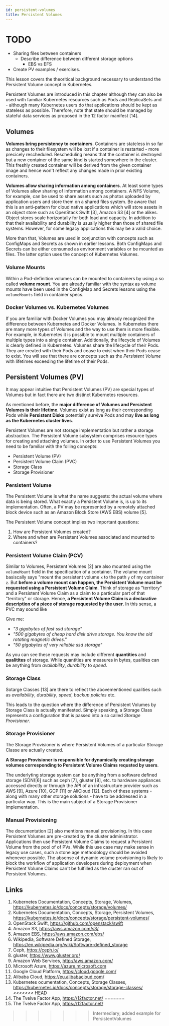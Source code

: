 ```yaml
---
id: persistent-volumes
title: Persistent Volumes
---
```


# TODO
* Sharing files between containers
    * Describe difference between different storage options
        * EBS vs EFS
* Create PV examples / exercises.

This lesson covers the theoritical background necessary to understand the Persistent Volume concept in Kubernetes.

Persistent Volumes are introduced in this chapter although they can also be used with familiar Kubernetes resources such as Pods and ReplicaSets and - although many Kubernetes users do that  applications should be kept as stateless as possible. Therefore, note that state should be managed by stateful data services as proposed in the 12 factor manifest [14].

## Volumes
**Volumes bring persistency to containers**. Containers are stateless in so far as changes to their filesystem will be lost if a container is restarted - more precicely rescheduled. Rescheduling means that the container is destroyed but a new container of the same kind is started somewhere in the cluster. This freshly created container will be derived from the given container image and hence won't reflect any changes made in prior existing containers.

**Volumes allow sharing information among containers**. At least some types of Volumes allow sharing of information among containers. A NFS Volume, for example, can be used to share assets such as photos uploaded by application users and store them on a shared files system. Be aware that this is an anti-pattern for cloud native applications which will store assets in an object store such as OpenStack Swift [3], Amazon S3 [4] or the alikes. Object stores scale horizontally for both load and capacity. In addition to that their availability and durability is usually higher than those of shared file systems. However, for some legacy applications this may be a valid choice.

More than that, Volumes are used in conjunction with concepts such as ConfigMaps and Secrets as shown in earlier lessons. Both ConfigMaps and Secrets can be either consumed as environment variables or be mounted as files. The latter option uses the concept of Kubernetes Volumes.

### Volume Mounts

Within a Pod-definition volumes can be mounted to containers by using a so called **volume mount**. You are already familiar with the syntax as volume mounts have been used in the ConfigMap and Secrets lessons using the `volumeMounts` field in container specs.

### Docker Volumes vs. Kubernetes Volumes

If you are familiar with Docker Volumes you may already recognized the difference between Kubernetes and Docker Volumes. In Kubernetes there are many more types of Volumes and the way to use them is more flexible. For example, in Kubernetes it is possible to mount multiple containers of multiple types into a single container. Additionally, the lifecycle of Volumes is clearly defined in Kubernetes. Volumes share the lifecycle of their Pods. They are created with their Pods and cease to exist when their Pods cease to exist. You will see that there are concepts such as the *Persistent Volume* with lifetimes exceeding the lifetime of their Pods.

## Persistent Volumes (PV)

It may appear intuitive that Persistent Volumes (PV) are special types of Volumes but in fact there are two distinct Kubernetes resources.

As mentioned before, the **major difference of Volumes and Persistent Volumes is their lifetime**. Volumes exist as long as their corresponding Pods while **Persistent Disks** potentially survive Pods and may **live as long as the Kubernetes cluster lives**.

Persistent Volumes are not storage implementation but rather a storage abstraction. The Persistent Volume subsystem comprises resource types for creating and attaching volumes. In order to use Persistent Volumes you need to be familiar with the folling concepts:

* Persistent Volume (PV)
* Persistent Volume Claim (PVC)
* Storage Class
* Storage Provisioner

### Persistent Volume

The Persistent Volume is what the name suggests: the actual volume where data is being stored. What exactly a Persistent Volume is, is up to its implementation. Often, a PV may be represented by a remotely attached block device such as an Amazon Block Store (AWS EBS) volume [5].

The Persistent Volume concept implies two important questions:

1. How are Persistent Volumes created?
2. Where and when are Persistent Volumes associated and mounted to containers?

### Persistent Volume Claim (PCV)

Similar to Volumes, Persistent Volumes [2] are also mounted using the `volumeMount` field in the specification of a container. The volume mount basiscally says "mount the persistent volume `x` to the path `y` of my container `z`. But **before a volume mount can happen, the Persistent Volume must be requested using a Persistent Volume Claim**. Think of storage as "territory" and a Persistent Volume Claim as a claim to a particular part of that "territory" or storage. Hence, **a Persistent Volume Claim is a declarative description of a piece of storage requested by the user**. In this sense, a PVC may sound like 

Give me:

* *"3 gigabytes of fast ssd storage"*
* *"500 gigabytes of cheap hard disk drive storage. You know the old rotating magnetic drives."*
* *"50 gigabytes of very reliable ssd storage"*

As you can see these requests may include different **quantities** and **qualitites** of storage. While quantities are measures in bytes, qualities can be anything from *availability*, *durability* to *speed*.

### Storage Class
Sotarge Classes [13] are there to reflect the abovementioned qualities such as *availability*, *durability*, *speed*, *backup policies* etc.

This leads to the question where the difference of Persistent Volumes by Storage Class is actually manifested. Simply speaking, a Storage Class represents a configuration that is passed into a so called *Storage Provisioner*.

### Storage Provisioner
The Storage Provisioner is where Persistent Volumes of a particular Storage Classe are actually created.

**A Storage Provisioner is responsible for dynamically creating storage volumes corresponding to Persistent Volume Claims requsted by users**.

The underlyting storage system can be anything from a software defined storage (SDN)[6] such as ceph [7], gluster [8], etc. to hardware appliances accessed directly or through the API of an infrastructure provider such as AWS [9], Azure [10], GCP [11] or AliCloud [12]. Each of these systems - along with many other storage solutions - have to be addressed in a particular way. This is the main subject of a Storage Provisioner implementation.

### Manual Provisioning

The documentation [2] also mentions manual provisioning. In this case Persistent Volumes are pre-created by the cluster administrator. Applications then use Persistent Volume Claims to request a Persistent Volume from the pool of of PVs. While this use case may make sense in legacy use cases, such a stone age methodology should be avoided whenever possible. The absense of dynamic volume provisioning is likely to block the workflow of application developers during deployment when Persistent Volume Claims can't be fulfilled as the cluster ran out of Persistent Volumes.

## Links
1. Kubernetes Documentation, Concepts, Storage, Volumes, https://kubernetes.io/docs/concepts/storage/volumes/
2. Kubernetes Documentation, Concepts, Storage, Persistent Volumes, https://kubernetes.io/docs/concepts/storage/persistent-volumes/
3. OpenStack Swift, https://github.com/openstack/swift
4. Amazon S3, https://aws.amazon.com/s3/
5. Amazon EBS, https://aws.amazon.com/ebs/
6. Wikipedia, Software Defined Storage, https://en.wikipedia.org/wiki/Software-defined_storage
7. Ceph, https://ceph.io/
8. gluster, https://www.gluster.org/
9. Amazon Web Services, http://aws.amazon.com/
10. Microsoft Azure, https://azure.microsoft.com
11. Google Cloud Platform, https://cloud.google.com/
12. Alibaba Cloud, https://eu.alibabacloud.com/
13. Kubernetes ocumentation, Concepts, Storage Classes, https://kubernetes.io/docs/concepts/storage/storage-classes/
<<<<<<< HEAD
14. The Tvelve Factor App, https://12factor.net/
=======
14. The Tvelve Factor App, https://12factor.net/
>>>>>>> Intermediary; added example for PersistentVolumes
